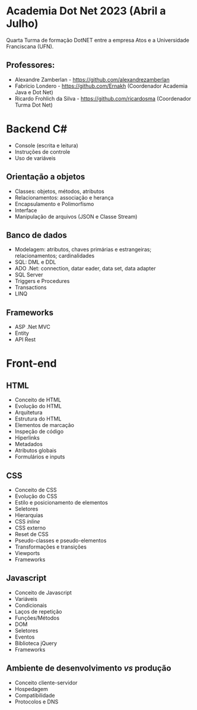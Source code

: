 # Academia Dot Net 2023 (Abril a Julho)

Quarta Turma de formação DotNET entre a empresa Atos e a Universidade Franciscana (UFN).

## Professores: 

- Alexandre Zamberlan - https://github.com/alexandrezamberlan
- Fabrício Londero - https://github.com/Ernakh (Coordenador Academia Java e Dot Net)
- Ricardo Frohlich da Silva - https://github.com/ricardosma (Coordenador Turma Dot Net)

# Backend C#

- Console (escrita e leitura)
- Instruções de controle
- Uso de variáveis

## Orientação a objetos

- Classes: objetos, métodos, atributos
- Relacionamentos: associação e herança
- Encapsulamento e Polimorfismo
- Interface
- Manipulação de arquivos (JSON e Classe Stream)

## Banco de dados

- Modelagem: atributos, chaves primárias e estrangeiras; relacionamentos; cardinalidades
- SQL: DML e DDL
- ADO .Net: connection, datar eader, data set, data adapter
- SQL Server
- Triggers e Procedures
- Transactions
- LINQ

## Frameworks

- ASP .Net MVC
- Entity
- API Rest

# Front-end

## HTML
- Conceito de HTML
- Evolução do HTML
- Arquitetura
- Estrutura do HTML
- Elementos de marcação
- Inspeção de código
- Hiperlinks
- Metadados
- Atributos globais
- Formulários e inputs

## CSS
- Conceito de CSS
- Evolução do CSS
- Estilo e posicionamento de elementos
- Seletores
- Hierarquias
- CSS *inline*
- CSS externo
- Reset de CSS
- Pseudo-classes e pseudo-elementos
- Transformações e transições
- Viewports
- Frameworks

## Javascript
- Conceito de Javascript
- Variáveis
- Condicionais
- Laços de repetição
- Funções/Métodos
- DOM
- Seletores
- Eventos
- Biblioteca jQuery
- Frameworks

## Ambiente de desenvolvimento *vs* produção
- Conceito cliente-servidor
- Hospedagem
- Compatibilidade
- Protocolos e DNS
